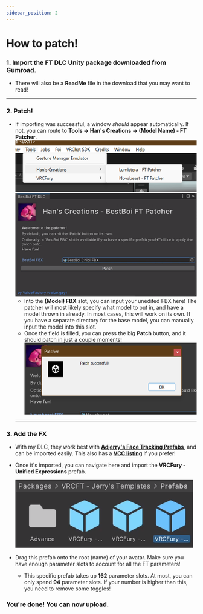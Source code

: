 ```yaml
---
sidebar_position: 2
---
```


# How to patch!

### 1. Import the FT DLC Unity package downloaded from Gumroad.
- There will also be a **ReadMe** file in the download that you may want to read!
<hr/>

### 2. Patch!
- If importing was successful, a window *should* appear automatically. If not, you can route to **Tools -> Han's Creations -> (Model Name) - FT Patcher**.
![Image](./img/directory.png)
![Image](./img/patcherwindow.png)
    - Into the **(Model) FBX** slot, you can input your unedited FBX here! The patcher will most likely specify what model to put in, and have a model thrown in already. In most cases, this will work on its own. If you have a separate directory for the base model, you can manually input the model into this slot.
    - Once the field is filled, you can press the big **Patch** button, and it should patch in just a couple moments!
    ![Image](./img/success.png)
    <hr/>

### 3. Add the FX
- With my DLC, they work best with [**Adjerry's Face Tracking Prefabs**](https://github.com/Adjerry91/VRCFaceTracking-Templates), and can be imported easily. This also has a [**VCC listing**](https://adjerry91.github.io/VRCFaceTracking-Templates/) if you prefer!
- Once it's imported, you can navigate here and import the **VRCFury - Unified Expressions** prefab.

    ![Image](./img/packagedir.png)

- Drag this prefab onto the root (name) of your avatar. Make sure you have enough parameter slots to account for all the FT parameters!
    - This specific prefab takes up **162** parameter slots. At most, you can only spend **94** parameter slots. If your number is higher than this, you need to remove some toggles!

### You're done! You can now upload.